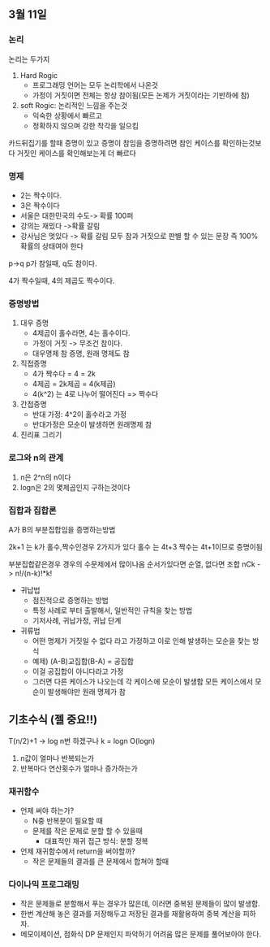 ## 3월 11일

### 논리
논리는 두가지 
1. Hard Rogic
   - 프로그래밍 언어는 모두 논리학에서 나온것
   - 가정이 거짓이면 전체는 항상 참이됨(모든 논제가 거짓이라는 기반하에 참)
2. soft Rogic: 논리적인 느낌을 주는것
    - 익숙한 상황에서 빠르고
    - 정확하지 않으며 강한 착각을 일으킴

카드뒤집기를 할때 증명이 있고
증명이 참임을 증명하려면
참인 케이스를 확인하는것보다
거짓인 케이스를 확인해보는게 더 빠르다

### 명제
- 2는 짝수이다.
- 3은 짝수이다
- 서울은 대한민국의 수도-> 확률 100퍼
- 강의는 재밌다 ->확률 갈림
- 강사님은 멋있다 -> 확률 갈림
  모두 참과 거짓으로 판별 할 수 있는 문장
  즉 100%확률의 상태여야 한다

p->q
p가 참일때, q도 참이다.

4가 짝수일때, 4의 제곱도 짝수이다.

### 증명방법
1. 대우 증명
    - 4제곱이 홀수라면, 4는 홀수이다.
    - 가정이 거짓 -> 무조건 참이다.
    - 대우명제 참 증명, 원래 명제도 참
2. 직접증명
    - 4가 짝수다 = 4 = 2k
    - 4제곱 = 2k제곱 = 4(k제곱)
    - 4(k^2) 는 4로 나누어 떨어진다 => 짝수다
3. 간접증명
   - 반대 가정: 4^2이 홀수라고 가정
    - 반대가정은 모순이 발생하면 원래명제 참
4. 진리표 그리기

### 로그와 n의 관계
1. n은 2^n의 n이다
2. logn은 2의 몇제곱인지 구하는것이다

### 집합과 집합론

A가 B의 부분집합임을 증명하는방법

2k+1 는 k가 홀수,짝수인경우 2가지가 있다
홀수 는 4t+3 짝수는 4t+1이므로 증명이됨

부분집합같은경우 경우의 수문제에서 많이나옴
순서가있다면 순열, 없다면 조합
nCk -> n!/(n-k)!*k!


- 귀납법
  - 점진적으로 증명하는 방법
  - 특정 사례로 부터 출발해서, 일반적인 규칙을 찾는 방법
  - 기저사례, 귀납가정, 귀납 단계
- 귀류법
  - 어떤 명제가 거짓일 수 없다 라고 가정하고 이로 인해 발생하는 모순을 찾는 방식
  - 예제) (A-B)교집합(B-A) = 공집합
  - 이걸 공집합이 아니다라고 가정
  - 그러면 다른 케이스가 나오는데 각 케이스에 모순이 발생함 모든 케이스에서 모순이 발생해야만 원래 명제가 참

## 기초수식 (젤 중요!!)
T(n/2)+1 -> log n번 하겠구나 k = logn
O(logn)

1. n값이 얼마나 반복되는가
2. 반복마다 연산횟수가 얼마나 증가하는가

### 재귀함수
   - 언제 써야 하는가?
       - N중 반복문이 필요할 때
       - 문제를 작은 문제로 분할 할 수 있을때
         - 대표적인 재귀 접근 방식: 분할 정복
   - 언제 재귀함수에서 return을 써야할까?
     - 작은 문제들의 결과를 큰 문제에서 합쳐야 할때

### 다이나믹 프로그래밍
  - 작은 문제들로 분할해서 푸는 경우가 많은데, 이러면 중복된 문제들이 많이 발생함.
  - 한번 계산해 놓은 결과를 저장해두고 저장된 결과를 재활용하여 중복 계산을 피하자.
  - 메모이제이션, 점화식
  DP 문제인지 파악하기 어려움
  많은 문제를 풀어보아야 한다.